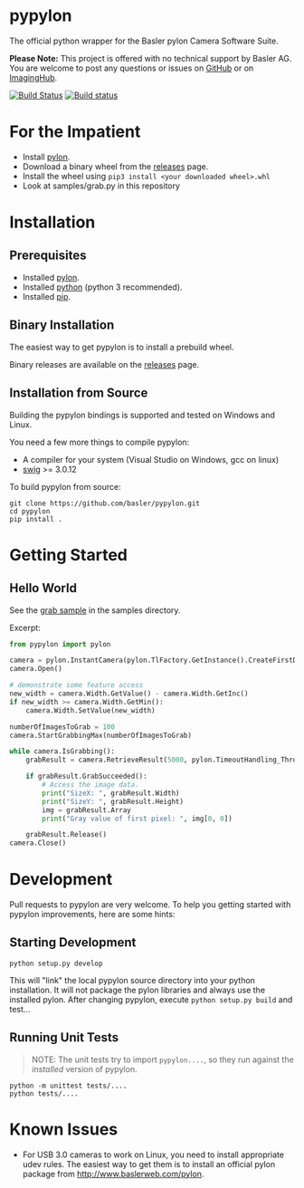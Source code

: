 # pypylon
The official python wrapper for the Basler pylon Camera Software Suite.

**Please Note:**
This project is offered with no technical support by Basler AG.
You are welcome to post any questions or issues on [GitHub](https://github.com/basler/pypylon) or on [ImagingHub](https://www.imaginghub.com).

[![Build Status](https://travis-ci.com/basler/pypylon.svg?branch=master)](https://travis-ci.com/basler/pypylon)
[![Build status](https://ci.appveyor.com/api/projects/status/45j4tydwdr0fv05p/branch/master?svg=true)](https://ci.appveyor.com/project/basler-oss/pypylon/branch/master)

# For the Impatient
 * Install [pylon](https://www.baslerweb.com/pylon).
 * Download a binary wheel from the [releases](https://github.com/Basler/pypylon/releases) page.
 * Install the wheel using ```pip3 install <your downloaded wheel>.whl```
 * Look at samples/grab.py in this repository

# Installation
## Prerequisites
 * Installed [pylon](https://www.baslerweb.com/pylon).
 * Installed [python](https://www.python.org/) (python 3 recommended).
 * Installed [pip](https://pip.pypa.io/en/stable/).

## Binary Installation
The easiest way to get pypylon is to install a prebuild wheel.

Binary releases are available on the [releases](https://github.com/Basler/pypylon/releases) page.

## Installation from Source
Building the pypylon bindings is supported and tested on Windows and Linux.

You need a few more things to compile pypylon:
 * A compiler for your system (Visual Studio on Windows, gcc on linux)
 * [swig](http://www.swig.org) >= 3.0.12

To build pypylon from source:
```console
git clone https://github.com/basler/pypylon.git
cd pypylon
pip install .
```

# Getting Started
## Hello World
See the [grab sample](https://github.com/basler/pypylon/blob/master/samples/grab.py) in the samples directory.

Excerpt:

```python
from pypylon import pylon

camera = pylon.InstantCamera(pylon.TlFactory.GetInstance().CreateFirstDevice())
camera.Open()

# demonstrate some feature access
new_width = camera.Width.GetValue() - camera.Width.GetInc()
if new_width >= camera.Width.GetMin():
    camera.Width.SetValue(new_width)

numberOfImagesToGrab = 100
camera.StartGrabbingMax(numberOfImagesToGrab)

while camera.IsGrabbing():
    grabResult = camera.RetrieveResult(5000, pylon.TimeoutHandling_ThrowException)

    if grabResult.GrabSucceeded():
        # Access the image data.
        print("SizeX: ", grabResult.Width)
        print("SizeY: ", grabResult.Height)
        img = grabResult.Array
        print("Gray value of first pixel: ", img[0, 0])

    grabResult.Release()
camera.Close()
```

# Development

Pull requests to pypylon are very welcome. To help you getting started with pypylon improvements, here are some hints:

## Starting Development
```console
python setup.py develop
```
This will "link" the local pypylon source directory into your python installation. It will not package the pylon libraries and always use the installed pylon.
After changing pypylon, execute `python setup.py build` and test...

## Running Unit Tests
> NOTE: The unit tests try to import `pypylon....`, so they run against the *installed* version of pypylon.
```console
python -m unittest tests/....
python tests/....
```
# Known Issues
 * For USB 3.0 cameras to work on Linux, you need to install appropriate udev rules.
   The easiest way to get them is to install an official pylon package from http://www.baslerweb.com/pylon.
